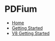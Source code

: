 <!--
Copyright 2016 PDFium Authors. All rights reserved.
Use of this source code is governed by a BSD-style license that can be
found in the LICENSE file.
-->

# PDFium

* [Home](/README.md)
* [Getting Started](/docs/getting-started.md)
* [V8 Getting Started](/docs/v8-getting-started.md)

[home]: /README.md
